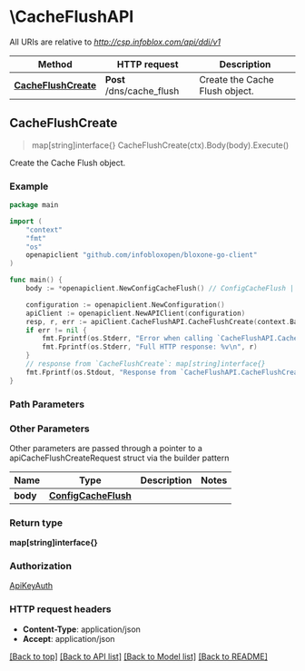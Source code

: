 # \CacheFlushAPI

All URIs are relative to *http://csp.infoblox.com/api/ddi/v1*

Method | HTTP request | Description
------------- | ------------- | -------------
[**CacheFlushCreate**](CacheFlushAPI.md#CacheFlushCreate) | **Post** /dns/cache_flush | Create the Cache Flush object.



## CacheFlushCreate

> map[string]interface{} CacheFlushCreate(ctx).Body(body).Execute()

Create the Cache Flush object.



### Example

```go
package main

import (
    "context"
    "fmt"
    "os"
    openapiclient "github.com/infobloxopen/bloxone-go-client"
)

func main() {
    body := *openapiclient.NewConfigCacheFlush() // ConfigCacheFlush | 

    configuration := openapiclient.NewConfiguration()
    apiClient := openapiclient.NewAPIClient(configuration)
    resp, r, err := apiClient.CacheFlushAPI.CacheFlushCreate(context.Background()).Body(body).Execute()
    if err != nil {
        fmt.Fprintf(os.Stderr, "Error when calling `CacheFlushAPI.CacheFlushCreate``: %v\n", err)
        fmt.Fprintf(os.Stderr, "Full HTTP response: %v\n", r)
    }
    // response from `CacheFlushCreate`: map[string]interface{}
    fmt.Fprintf(os.Stdout, "Response from `CacheFlushAPI.CacheFlushCreate`: %v\n", resp)
}
```

### Path Parameters



### Other Parameters

Other parameters are passed through a pointer to a apiCacheFlushCreateRequest struct via the builder pattern


Name | Type | Description  | Notes
------------- | ------------- | ------------- | -------------
 **body** | [**ConfigCacheFlush**](ConfigCacheFlush.md) |  | 

### Return type

**map[string]interface{}**

### Authorization

[ApiKeyAuth](../README.md#ApiKeyAuth)

### HTTP request headers

- **Content-Type**: application/json
- **Accept**: application/json

[[Back to top]](#) [[Back to API list]](../README.md#documentation-for-api-endpoints)
[[Back to Model list]](../README.md#documentation-for-models)
[[Back to README]](../README.md)

